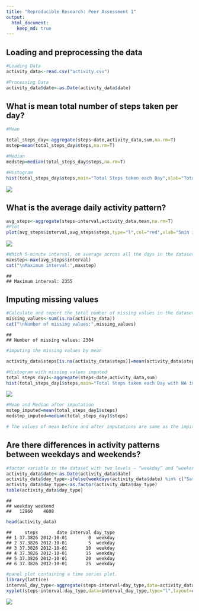 ```yaml
---
title: "Reproducible Research: Peer Assessment 1"
output: 
  html_document:
    keep_md: true
---
```



## Loading and preprocessing the data

```r
#Loading Data
activity_data<-read.csv("activity.csv")

#Processing Data
activity_data$date<-as.Date(activity_data$date)
```


## What is mean total number of steps taken per day?

```r
#Mean

total_steps_day<-aggregate(steps~date,activity_data,sum,na.rm=T)
mstep=mean(total_steps_day$steps,na.rm=T)

#Median
medstep=median(total_steps_day$steps,na.rm=T)

#Histogram
hist(total_steps_day$steps,main="Total Steps taken each Day",xlab="Total Steps")
```

![](PA1_template_files/figure-html/unnamed-chunk-2-1.png)<!-- -->


## What is the average daily activity pattern?

```r
avg_steps<-aggregate(steps~interval,activity_data,mean,na.rm=T)
#Plot
plot(avg_steps$interval,avg_steps$steps,type="l",col="red",xlab="5min interval",ylab="average number of steps",main="Average Daily activity pattern")
```

![](PA1_template_files/figure-html/unnamed-chunk-3-1.png)<!-- -->

```r
#Which 5-minute interval, on average across all the days in the dataset, contains the maximum number of steps?
maxstep<-max(avg_steps$interval)
cat("\nMaximum interval:",maxstep)
```

```
## 
## Maximum interval: 2355
```


## Imputing missing values

```r
#Calculate and report the total number of missing values in the dataset (i.e. the total number of rows with 
missing_values<-sum(is.na(activity_data))
cat("\nNumber of missing values:",missing_values)
```

```
## 
## Number of missing values: 2304
```

```r
#imputing the missing values by mean

activity_data$steps[is.na(activity_data$steps)]=mean(activity_data$steps,na.rm=T)

#Histogram with missing values imputed
total_steps_day1<-aggregate(steps~date,activity_data,sum)
hist(total_steps_day1$steps,main="Total Steps taken each Day with NA imputation",xlab="Total Steps")
```

![](PA1_template_files/figure-html/unnamed-chunk-4-1.png)<!-- -->

```r
#Mean and Median after imputation
mstep_imputed=mean(total_steps_day1$steps)
medstep_imputed=median(total_steps_day1$steps)

# The values of mean before and after imputations are same as the impitation is done by Mean imputation. There is very slight difference in median after and before values.
```


## Are there differences in activity patterns between weekdays and weekends?

```r
#factor variable in the dataset with two levels – “weekday” and “weekend”
activity_data$date<-as.Date(activity_data$date)
activity_data$day_type<-ifelse(weekdays(activity_data$date) %in% c("Saturday","Sunday"),"weekend","weekday")
activity_data$day_type<-as.factor(activity_data$day_type)
table(activity_data$day_type)
```

```
## 
## weekday weekend 
##   12960    4608
```

```r
head(activity_data)
```

```
##     steps       date interval day_type
## 1 37.3826 2012-10-01        0  weekday
## 2 37.3826 2012-10-01        5  weekday
## 3 37.3826 2012-10-01       10  weekday
## 4 37.3826 2012-10-01       15  weekday
## 5 37.3826 2012-10-01       20  weekday
## 6 37.3826 2012-10-01       25  weekday
```

```r
#panel plot containing a time series plot.
library(lattice)
interval_day_type<-aggregate(steps~interval+day_type,data=activity_data,mean)
xyplot(steps~interval|day_type,data=interval_day_type,type="l",layout=c(1,2),main="Average Daily activity Pattern by day type",xlab="5min interval", ylab="Avergae number of Steps")
```

![](PA1_template_files/figure-html/unnamed-chunk-5-1.png)<!-- -->
